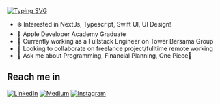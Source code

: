 <a href="https://git.io/typing-svg">
<img src="https://readme-typing-svg.herokuapp.com?font=Fira+Code&size=32&duration=2000&pause=1000&random=true&width=435&lines=Halo!;Hello!;Ciao!;%E3%81%93%E3%82%93%E3%81%AB%E3%81%A1%E3%81%AF;N%C7%90+h%C7%8Eo;%E0%A6%B9%E0%A7%8D%E0%A6%AF%E0%A6%BE%E0%A6%B2%E0%A7%8B;Hola!;Bonjour!;%E0%A4%A8%E0%A4%AE%E0%A4%B8%E0%A5%8D%E0%A4%A4%E0%A5%87;Salom;Li-h%C3%B3" alt="Typing SVG" />
</a>

- ❄️ Interested in NextJs, Typescript, Swift UI, UI Design!
- 🍎 Apple Developer Academy Graduate
- 🔭 Currently working as a Fullstack Engineer on Tower Bersama Group
- 👯 Looking to collaborate on freelance project/fulltime remote working
- 💬 Ask me about Programming, Financial Planning, One Piece👀

## Reach me in
<a href="https://www.linkedin.com/in/harris-fadhilah/" target="_blank"><img alt="LinkedIn" src="https://img.shields.io/badge/Linkedin-blue?style=for-the-badge&logo=Linkedin" /></a>
<a href="https://www.linkedin.com/in/harris-fadhilah/" target="_blank"><img alt="Medium" src="https://img.shields.io/badge/medium-black?style=for-the-badge&logo=medium" /></a>
<a href="https://www.instagram.com/in/harriissf/" target="_blank"><img alt="Instagram" src="https://img.shields.io/badge/instagram-pink?style=for-the-badge&logo=instagram" /></a>


<!--
**harisblablabla/harisblablabla** is a ✨ _special_ ✨ repository because its `README.md` (this file) appears on your GitHub profile.

Here are some ideas to get you started:


- 🌱 I’m currently learning ...
- 👯 I’m looking to collaborate on ...
- 🤔 I’m looking for help with ...

- 📫 How to reach me: ...
- 😄 Pronouns: ...
- ⚡ Fun fact: ...
-->
